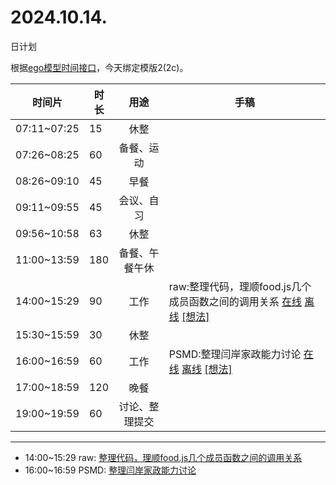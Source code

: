 # 2024.10.14.
日计划

根据[ego模型时间接口](https://gitee.com/hyg/blog/blob/master/timeflow.md)，今天绑定模版2(2c)。

| 时间片 | 时长 | 用途 | 手稿 |
| --- | --- | :---: | --- |
| 07:11~07:25 | 15 | 休整 |  |
| 07:26~08:25 | 60 | 备餐、运动 |  |
| 08:26~09:10 | 45 | 早餐 |  |
| 09:11~09:55 | 45 | 会议、自习 |  |
| 09:56~10:58 | 63 | 休整 |  |
| 11:00~13:59 | 180 | 备餐、午餐午休 |  |
| 14:00~15:29 | 90 | 工作 | raw:整理代码，理顺food.js几个成员函数之间的调用关系 [在线](http://simp.ly/p/lsBYG9) [离线](../../draft/2024/10/20241014140000.md) <a href="mailto:huangyg@mars22.com?subject=关于2024.10.14.[raw:整理代码，理顺food.js几个成员函数之间的调用关系]任务&body=日期: 20241014%0D%0A序号: 6%0D%0A手稿:../../draft/2024/10/20241014140000.md%0D%0A---请勿修改邮件主题及以上内容 从下一行开始写您的想法---%0D%0A">[想法]</a> |
| 15:30~15:59 | 30 | 休整 |  |
| 16:00~16:59 | 60 | 工作 | PSMD:整理闫岸家政能力讨论 [在线](http://simp.ly/p/MpcbHD) [离线](../../draft/2024/10/20241014160000.md) <a href="mailto:huangyg@mars22.com?subject=关于2024.10.14.[PSMD:整理闫岸家政能力讨论]任务&body=日期: 20241014%0D%0A序号: 8%0D%0A手稿:../../draft/2024/10/20241014160000.md%0D%0A---请勿修改邮件主题及以上内容 从下一行开始写您的想法---%0D%0A">[想法]</a> |
| 17:00~18:59 | 120 | 晚餐 |  |
| 19:00~19:59 | 60 | 讨论、整理提交 |  |

---

- 14:00~15:29	raw: [整理代码，理顺food.js几个成员函数之间的调用关系](../../draft/2024/10/20241014.01.md)
- 16:00~16:59	PSMD: [整理闫岸家政能力讨论](../../draft/2024/10/20241014.02.md)
